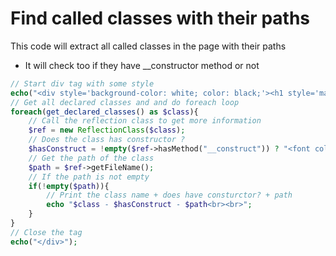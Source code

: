 # Find called classes with their paths

This code will extract all called classes in the page with their paths 
+ It will check too if they have __constructor method or not

```php 
// Start div tag with some style
echo("<div style='background-color: white; color: black;'><h1 style='margin-bottom: 7px;'>Called classes with constructs</h1>");
// Get all declared classes and and do foreach loop 
foreach(get_declared_classes() as $class){
    // Call the reflection class to get more information
    $ref = new ReflectionClass($class);
    // Does the class has constructor ?
    $hasConstruct = !empty($ref->hasMethod("__construct")) ? "<font color=green>Yes</font>" : "<font color=red>No</font>";
    // Get the path of the class
    $path = $ref->getFileName();
    // If the path is not empty
    if(!empty($path)){
        // Print the class name + does have consturctor? + path
        echo "$class - $hasConstruct - $path<br><br>";
    }
}
// Close the tag
echo("</div>");
```


